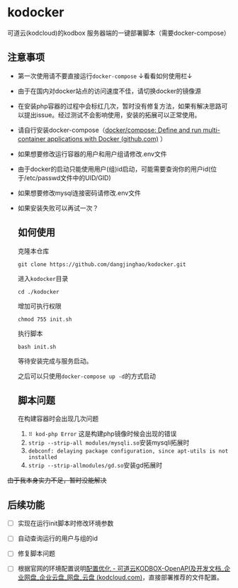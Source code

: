 # kodocker

可道云(kodcloud)的kodbox 服务器端的一键部署脚本（需要docker-compose）



## 注意事项

- 第一次使用请不要直接运行`docker-compose` ↓看看如何使用栏↓

- 由于在国内对docker站点的访问速度不佳，请切换docker的镜像源

- 在安装php容器的过程中会标红几次，暂时没有修复方法，如果有解决思路可以提出issue。经过测试不会影响使用，安装的拓展可以正常使用。

- 请自行安装docker-compose（[docker/compose: Define and run multi-container applications with Docker (github.com)](https://github.com/docker/compose)
  ）

- 如果想要修改运行容器的用户和用户组请修改.env文件

- 由于docker的启动只能使用用户(组)id启动，可能需要查询你的用户id(位于/etc/passwd文件中的UID/GID)

- 如果想要修改mysql连接密码请修改.env文件

- 如果安装失败可以再试一次？

  

  ## 如何使用

  克隆本仓库
  
  `git clone https://github.com/dangjinghao/kodocker.git`
  
  进入`kodocker`目录
  
  `cd ./kodocker`
  
  增加可执行权限
  
  `chmod 755 init.sh`
  
  执行脚本
  
  `bash init.sh`
  
  等待安装完成与服务启动。
  
  之后可以只使用`docker-compose up -d`的方式启动
  
  
  
  ## 脚本问题
  
  在构建容器时会出现几次问题
  
  1. `⠿ kod-php Error`  这是构建php镜像时候会出现的错误
  2.  `strip --strip-all modules/mysqli.so`安装mysqli拓展时
  2.  `debconf: delaying package configuration, since apt-utils is not installed`
  2.  `strip --strip-allmodules/gd.so`安装gd拓展时

~~由于我本身实力不足，暂时没能解决~~


## 后续功能

 - [ ] 实现在运行init脚本时修改环境参数

 - [ ] 自动查询运行的用户与组的id

 - [ ] 修复脚本问题

 - [ ] 根据官网的环境配置说明[配置优化 - 可道云KODBOX-OpenAPI及开发文档_企业网盘_企业云盘_网盘_云盘 (kodcloud.com)](http://doc.kodcloud.com/v2/#/help/options)，直接部署推荐的文件配置。

   
